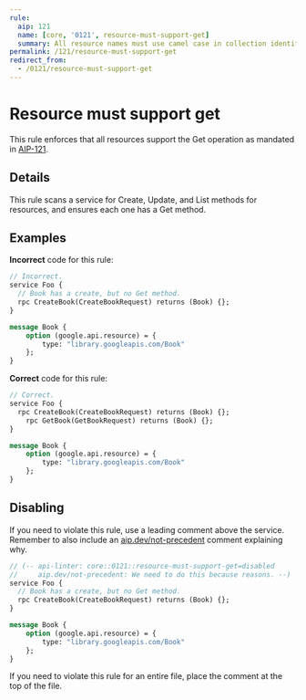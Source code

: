 ```yaml
---
rule:
  aip: 121
  name: [core, '0121', resource-must-support-get]
  summary: All resource names must use camel case in collection identifiers.
permalink: /121/resource-must-support-get
redirect_from:
  - /0121/resource-must-support-get
---
```


# Resource must support get

This rule enforces that all resources support the Get operation as mandated in
[AIP-121][].

## Details

This rule scans a service for Create, Update, and List methods for resources,
and ensures each one has a Get method.

## Examples

**Incorrect** code for this rule:

```proto
// Incorrect.
service Foo {
  // Book has a create, but no Get method.
  rpc CreateBook(CreateBookRequest) returns (Book) {};
}

message Book {
	option (google.api.resource) = {
		type: "library.googleapis.com/Book"
	};
}
```

**Correct** code for this rule:

```proto
// Correct.
service Foo {
  rpc CreateBook(CreateBookRequest) returns (Book) {};
	rpc GetBook(GetBookRequest) returns (Book) {};
}

message Book {
	option (google.api.resource) = {
		type: "library.googleapis.com/Book"
	};
}
```

## Disabling

If you need to violate this rule, use a leading comment above the service.
Remember to also include an [aip.dev/not-precedent][] comment explaining why.

```proto
// (-- api-linter: core::0121::resource-must-support-get=disabled
//     aip.dev/not-precedent: We need to do this because reasons. --)
service Foo {
  // Book has a create, but no Get method.
  rpc CreateBook(CreateBookRequest) returns (Book) {};
}

message Book {
	option (google.api.resource) = {
		type: "library.googleapis.com/Book"
	};
}
```

If you need to violate this rule for an entire file, place the comment at the
top of the file.

[aip-121]: https://aip.dev/121
[aip.dev/not-precedent]: https://aip.dev/not-precedent
